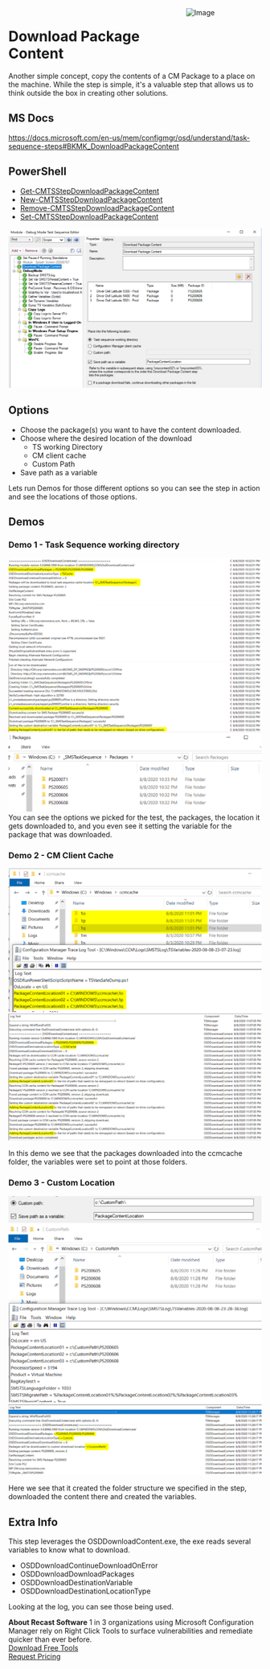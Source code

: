 <img style="float: right;" src="https://docs.recastsoftware.com/media/Recast-Logo-Dark_Horizontal_nav.png"  alt="Image" height="43" width="150">

# Download Package Content

Another simple concept, copy the contents of a CM Package to a place on the machine. While the step is simple, it's a valuable step that allows us to think outside the box in creating other solutions.

## MS Docs

<https://docs.microsoft.com/en-us/mem/configmgr/osd/understand/task-sequence-steps#BKMK_DownloadPackageContent>

## PowerShell

- [Get-CMTSStepDownloadPackageContent](https://docs.microsoft.com/en-us/powershell/module/configurationmanager/Get-CMTSStepDownloadPackageContent?view=sccm-ps)
- [New-CMTSStepDownloadPackageContent](https://docs.microsoft.com/en-us/powershell/module/configurationmanager/New-CMTSStepDownloadPackageContent?view=sccm-ps)
- [Remove-CMTSStepDownloadPackageContent](https://docs.microsoft.com/en-us/powershell/module/configurationmanager/Remove-CMTSStepDownloadPackageContent?view=sccm-ps)
- [Set-CMTSStepDownloadPackageContent](https://docs.microsoft.com/en-us/powershell/module/configurationmanager/Set-CMTSStepDownloadPackageContent?view=sccm-ps)

[![Download Package Content 1](media/DownloadPackageContent01.png)](media/DownloadPackageContent01.png)

## Options

- Choose the package(s) you want to have the content downloaded.
- Choose where the desired location of the download
  - TS working Directory
  - CM client cache
  - Custom Path
- Save path as a variable

Lets run Demos for those different options so you can see the step in action and see the locations of those options.

## Demos

### Demo 1 - Task Sequence working directory


[![Download Package Content 2](media/DownloadPackageContent02.png)](media/DownloadPackageContent02.png)
[![Download Package Content 3](media/DownloadPackageContent03.png)](media/DownloadPackageContent03.png)
[![Download Package Content 4](media/DownloadPackageContent04.png)](media/DownloadPackageContent04.png)
You can see the options we picked for the test, the packages, the location it gets downloaded to, and you even see it setting the variable for the package that was downloaded.

### Demo 2 - CM Client Cache

[![Download Package Content 5](media/DownloadPackageContent05.png)](media/DownloadPackageContent05.png)
[![Download Package Content 6](media/DownloadPackageContent06.png)](media/DownloadPackageContent06.png)

In this demo we see that the packages downloaded into the ccmcache folder, the variables were set to point at those folders.

### Demo 3 - Custom Location

[![Download Package Content 7](media/DownloadPackageContent07.png)](media/DownloadPackageContent07.png)
[![Download Package Content 8](media/DownloadPackageContent08.png)](media/DownloadPackageContent08.png)
[![Download Package Content 9](media/DownloadPackageContent09.png)](media/DownloadPackageContent09.png)

Here we see that it created the folder structure we specified in the step, downloaded the content there and created the variables.

## Extra Info

This step leverages the OSDDownloadContent.exe, the exe reads several variables to know what to download.

- OSDDownloadContinueDownloadOnError
- OSDDownloadDownloadPackages
- OSDDownloadDestinationVariable
- OSDDownloadDestinationLocationType

Looking at the log, you can see those being used.

**About Recast Software**
1 in 3 organizations using Microsoft Configuration Manager rely on Right Click Tools to surface vulnerabilities and remediate quicker than ever before.  
[Download Free Tools](https://www.recastsoftware.com/?utm_source=cmdocs&utm_medium=referral&utm_campaign=cmdocs#formarea)  
[Request Pricing](https://www.recastsoftware.com/pricing?utm_source=cmdocs&utm_medium=referral&utm_campaign=cmdocs)